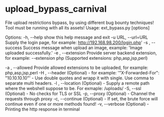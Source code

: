 # upload_bypass_carnival

File upload restrictions bypass, by using different bug bounty techniques!
Tool must be running with all its assets!
Usage: ext_bypass.py [options]

Options:
  -h, --help            show this help message and exit
  -u URL, --url=URL     Supply the login page, for example:
                        http://192.168.98.200/login.php'
  -s , --success
                        Success message when upload an image, example: 'Image
                        uploaded successfully.'
  -e , --extension
                        Provide server backend extension, for example:
                        --extension php (Supported extensions:
                        php,asp,jsp,perl)
                        
  -a , --allowed
                        Provide allowed extensions to be uploaded, for
                        example: php,asp,jsp,perl
  -H , --header
                        (Optional) - for example: '"X-Forwarded-For":
                        "10.10.10.10"' - Use double quotes and wrapp it with
                        single. Use comma to separate multi headers.
  -l , --location
                        (Optional) - Supply a remote path where the webshell
                        suppose to be. For exmaple: /uploads/
  -S, --ssl             (Optional) - No checks for TLS or SSL
  -p, --proxy           (Optional) - Channel the requests through proxy
  -c, --continue        (Optional) - If set, the brute force will continue
                        even if one or more methods found!
  -v, --verbose         (Optional) - Printing the http response in terminal
